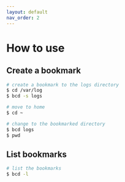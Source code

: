 ```yaml
---
layout: default
nav_order: 2
---
```


# How to use

## Create a bookmark

``` sh
# create a bookmark to the logs directory
$ cd /var/log
$ bcd -s logs

# move to home
$ cd ~

# change to the bookmarked directory
$ bcd logs
$ pwd
```

## List bookmarks

``` sh
# list the bookmarks
$ bcd -l
```
